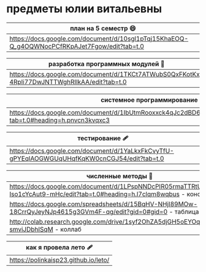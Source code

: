 # предметы юлии витальевны
| план на 5 семестр 😄|
| -----------|
| https://docs.google.com/document/d/10sgl1pTqj15KhaEOQ-Q_g4OQWNocPCfRKpAJet7Fgow/edit?tab=t.0 |

| разработка программных модулей 🌻|
| -----------|
| https://docs.google.com/document/d/1TKCt7ATWubS0QxFKotKx-4RpIi77DwJNTTWghRIlkAA/edit?tab=t.0 |

| системное программирование 🐈‍⬛|
| -----------|
| https://docs.google.com/document/d/1IbUtmRooxxck4qJc2dBD65aTEHgM3LAVxfMk3CFcByA/edit?tab=t.0#heading=h.pnvcn3kvqxc3 |

| тестирование 🩹|
| -----------|
| https://docs.google.com/document/d/1YaLkxFkCvyTfU-gPYEqlAOGWGUqUHqfKqKW0cnCGJ54/edit?tab=t.0 |

| численные методы 🥟|
| -----------|
| https://docs.google.com/document/d/1LPspNNDcPIR05rmaTTRtU6RSCJ6-Iso1cYcAut9-mHc/edit?tab=t.0#heading=h.l7clqm8wqbus - конспект |
| https://docs.google.com/spreadsheets/d/15BqHV-NHjI89MOw-18CrrQyJeyNJp4615g3GVm4F-qg/edit?gid=0#gid=0 - таблица|
| http://colab.research.google.com/drive/1syf2OhZA5djGH5oEYOq-smviJDbhISqM - коллаб |

| как я провела лето 🩹|
| -----------|
| https://polinkaisp23.github.io/leto/ |

